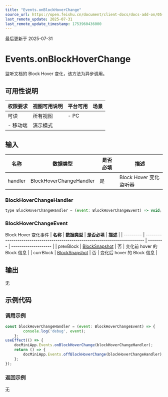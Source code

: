 ```yaml
---
title: "Events.onBlockHoverChange"
source_url: https://open.feishu.cn/document/client-docs/docs-add-on/05-api-doc/events/Events.onBlockHoverChange
last_remote_update: 2025-07-31
last_remote_update_timestamp: 1753960436000
---
```

最后更新于 2025-07-31

# Events.onBlockHoverChange
监听文档的 Block Hover 变化，该方法为异步调用。

## 可用性说明

权限要求 | 视图可用说明 | 平台可用 | 场景
--- | --- | --- | ---
可读 | 所有视图 | - PC  
- 移动端 | 演示模式

## 输入

| **名称**  | **数据类型**                | **是否必填** | **描述**            |
| ------- | ----------------------- | -------- | ----------------- |
| handler | BlockHoverChangeHandler | 是        | Block Hover 变化监听器 |

### BlockHoverChangeHandler

```js
type BlockHoverChangeHandler = (event: BlockHoverChangeEvent) => void;
```

### BlockHoverChangeEvent

Block Hover 变化事件
| **名称**    | **数据类型**                                                                      | **是否必填** | **描述**               |
| --------- | ----------------------------------------------------------------------------- | -------- | -------------------- |
| prevBlock | [BlockSnapshot](https://open.feishu.cn/document/uAjLw4CM/uYjL24iN/docs-add-on/05-api-doc/basic-data-reference---base/BlockSnapshot) | 否        | 变化前 hover 的 Block 信息 |
| currBlock | [BlockSnapshot](https://open.feishu.cn/document/uAjLw4CM/uYjL24iN/docs-add-on/05-api-doc/basic-data-reference---base/BlockSnapshot) | 否        | 变化后 hover 的 Block 信息 |

## 输出

无

## 示例代码

### 调用示例

```js
const blockHoverChangeHandler = (event: BlockHoverChangeEvent) => {
        console.log('debug', event);
    };
useEffect(() => {
    docMiniApp.Events.onBlockHoverChange(blockHoverChangeHandler);
    return () => {
        docMiniApp.Events.offBlockHoverChange(blockHoverChangeHandler);
    };
});
```

### 返回示例

无
